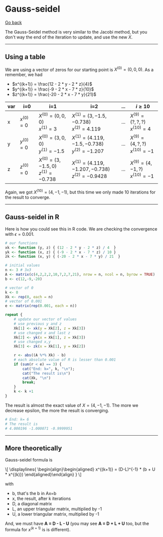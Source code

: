 # Gauss-seidel

[Go back](../index.md)

The Gauss-Seidel method is very similar to the Jacobi method, but you don't way the end of the iteration to update, and use the new $X$.

<hr class="sl">

## Using a table

We are using a vector of zeros for our starting point is $X^{(0)} = (0,0,0)$. As a remember, we had

* $x^{(k+1)} = \frac{12 - 2 * y - 2 * z}{4}$
* $y^{(k+1)} = \frac{-9 - 2 * x - 7 * z}{10}$
* $z^{(k+1)} = \frac{-20 - 2 * x - 7 * y}{21}$

| var | i=0 | i=1 | i=2 | ... | $i\ge10$ |
| ------ | ------ | ------ | ------ | ------ | ------ |
| x | $x^{(0)} = 0$ | $X^{(0)} = (0,0,0)$ <br> $x^{(1)} = 3$ | $X^{(1)} = (3, -1.5, -0.738)$ <br> $x^{(2)} = 4.119$ | ... | $X^{(9)} = (?,?,?)$ <br> $x^{(10)} = 4$ |
| y | $y^{(0)} = 0$ | $X^{(0)} = (3,0,0)$ <br> $y^{(1)} = -1.5$ | $X^{(1)} = (4.119, -1.5, -0.738)$ <br> $y^{(2)} = -1.207$ | ... | $X^{(9)} = (4,?,?)$ <br> $x^{(10)} = -1$ |
| z | $z^{(0)} = 0$ | $X^{(0)} = (3,-1.5, 0)$ <br> $z^{(1)} = -0.738$ | $X^{(1)} = (4.119, -1.207, -0.738)$ <br> $z^{(2)} = -0.9428$ | ... | $X^{(9)} = (4,-1,?)$ <br> $x^{(10)} = -1$ |

Again, we got $X^{(10)} = (4,-1,-1)$, but this time we only made 10 iterations for the result to converge.

<hr class="sr">

## Gauss-seidel in R

Here is how you could see this in R code. We are checking the convergence with $\epsilon = 0.001$.

```r
# our functions
xk <- function (y, z) { (12 - 2 * y - 2 * z) / 4  }
yk <- function (x, z) { (-9 - 2 * x - 7 * z) / 10 }
zk <- function (x, y) { (-20 - 2 * x - 7 * y) / 21  }

# initial values
n <- 3 # 3x3
A <- matrix(c(4,2,2,2,10,7,2,7,21), nrow = n, ncol = n, byrow = TRUE)
b <- c(12,-9,-20)

# vector of 0
k <- 0
Xk <- rep(0, each = n)
# vector of 0.001
e <- matrix(rep(0.001, each = n))

repeat {
	# update our vector of values
	# use previous y and z
	Xk[1] <- xk(y = Xk[2], z = Xk[3])
	# use changed x and last z
	Xk[2] <- yk(x = Xk[1], z = Xk[3])
	# use changed x,y
	Xk[3] <- zk(x = Xk[1], y = Xk[2])

	r <- abs((A %*% Xk) - b)
	# each absolute value of R is lesser than 0.001
	if (sum(r < e) == 3) {
		cat("End: k=", k, "\n");
		cat("The result is\n")
		cat(Xk, "\n")
		break;
	}
	k <- k +1
}
```

The result is almost the exact value of $X = (4,-1,-1)$. The more we decrease epsilon, the more the result is converging.

```r
# End: k= 6
# The result is
# 4.000196 -1.000071 -0.9999951
```

<hr class="sl">

## More theoretically

Gauss-seidel formula is
<div>
  \[
    \displaylines{
      \begin{align}\begin{aligned}
    x^{(k+1)} = (D-L)^{-1} * (b + U * x^{(k)})
    \end{aligned}\end{align}
    }
  \]
</div>

with

* b, that's the b in Ax=b
* x, the result, after k iterations
* D, a diagonal matrix
* L, an upper triangular matrix, multiplied by -1
* U, a lower triangular matrix, multiplied by -1

And, we must have **A = D - L - U** <span class="tms">(you may see **A = D + L + U** too, but the formula for $x^{(k+1)}$ is is different)</span>.